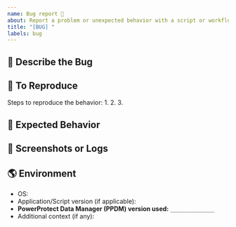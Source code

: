 ```yaml
---
name: Bug report 🐞
about: Report a problem or unexpected behavior with a script or workflow
title: "[BUG] "
labels: bug
---
```


## 📝 Describe the Bug

<!-- A clear description of what happened and what you observed. -->

## 🔁 To Reproduce

Steps to reproduce the behavior:
1. 
2. 
3. 

## 🎯 Expected Behavior

<!-- What did you expect to happen? -->

## 📸 Screenshots or Logs

<!-- Attach screenshots or relevant log output if available. -->

## 🌎 Environment

- OS:
- Application/Script version (if applicable):
- **PowerProtect Data Manager (PPDM) version used:** `______________`
- Additional context (if any):
